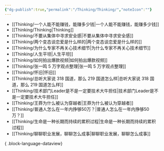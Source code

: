 ```yaml
---
{"dg-publish":true,"permalink":"/Thinking/Thinking/","noteIcon":""}
---
```



- [[Thinking/一个人能不能赚钱，能赚多少钱\|一个人能不能赚钱，能赚多少钱]]
- [[Thinking/Thinking\|Thinking]]
- [[Thinking/不要从集体中寻求安全感\|不要从集体中寻求安全感]]
- [[Thinking/两个变态谈恋爱是什么样的\|两个变态谈恋爱是什么样的]]
- [[Thinking/为什么专家不再关心技术细节\|为什么专家不再关心技术细节]]
- [[Thinking/人生平坦\|人生平坦]]
- [[Thinking/如何拍出爆款视频\|如何拍出爆款视频]]
- [[Thinking/张一鸣 5 万字观点整理\|张一鸣 5 万字观点整理]]
- [[Thinking/怀旧\|怀旧]]
- [[Thinking/总听大家说 318 国道，那么 219 国道怎么样\|总听大家说 318 国道，那么 219 国道怎么样]]
- [[Thinking/技术部门Leader是不是一定要技术大牛担任\|技术部门Leader是不是一定要技术大牛担任]]
- [[Thinking/王莽为什么被认为穿越者\|王莽为什么被认为穿越者]]
- [[Thinking/普通人怎么在一年内挣够50万？\|普通人怎么在一年内挣够50万？]]
- [[Thinking/生命是一种长期而持续的累积过程\|生命是一种长期而持续的累积过程]]
- [[Thinking/聊聊职业发展，聊聊怎么成事\|聊聊职业发展，聊聊怎么成事]]

{ .block-language-dataview}

